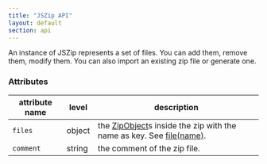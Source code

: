 ```yaml
---
title: "JSZip API"
layout: default
section: api
---
```


An instance of JSZip represents a set of files. You can add them, remove them,
modify them. You can also import an existing zip file or generate one.

### Attributes

attribute name       | level        | description
---------------------|-------------|-------------
`files`              | object      | the [ZipObject]({{site.baseurl}}/documentation/api_zipobject.html)s inside the zip with the name as key. See [file(name)]({{site.baseurl}}/documentation/api_jszip/file_name.html).
`comment`            | string      | the comment of the zip file.

